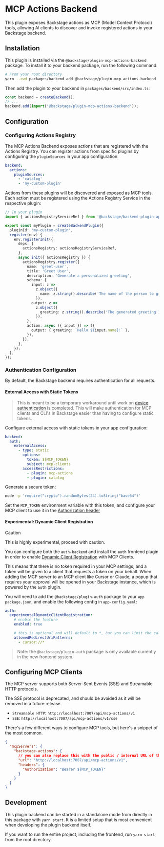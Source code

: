 # MCP Actions Backend

This plugin exposes Backstage actions as MCP (Model Context Protocol) tools, allowing AI clients to discover and invoke registered actions in your Backstage backend.

## Installation

This plugin is installed via the `@backstage/plugin-mcp-actions-backend` package. To install it to your backend package, run the following command:

```bash
# From your root directory
yarn --cwd packages/backend add @backstage/plugin-mcp-actions-backend
```

Then add the plugin to your backend in `packages/backend/src/index.ts`:

```ts
const backend = createBackend();
// ...
backend.add(import('@backstage/plugin-mcp-actions-backend'));
```

## Configuration

### Configuring Actions Registry

The MCP Actions Backend exposes actions that are registered with the Actions Registry. You can register actions from specific plugins by configuring the `pluginSources` in your app configuration:

```yaml
backend:
  actions:
    pluginSources:
      - 'catalog'
      - 'my-custom-plugin'
```

Actions from these plugins will be discovered and exposed as MCP tools. Each action must be registered using the Actions Registry Service in the respective plugin:

```ts
// In your plugin
import { actionsRegistryServiceRef } from '@backstage/backend-plugin-api/alpha';

export const myPlugin = createBackendPlugin({
  pluginId: 'my-custom-plugin',
  register(env) {
    env.registerInit({
      deps: {
        actionsRegistry: actionsRegistryServiceRef,
      },
      async init({ actionsRegistry }) {
        actionsRegistry.register({
          name: 'greet-user',
          title: 'Greet User',
          description: 'Generate a personalized greeting',
          schema: {
            input: z =>
              z.object({
                name: z.string().describe('The name of the person to greet'),
              }),
            output: z =>
              z.object({
                greeting: z.string().describe('The generated greeting'),
              }),
          },
          action: async ({ input }) => ({
            output: { greeting: `Hello ${input.name}!` },
          }),
        });
      },
    });
  },
});
```

### Authentication Configuration

By default, the Backstage backend requires authentication for all requests.

#### External Access with Static Tokens

> This is meant to be a temporary workaround until work on [device authentication](https://github.com/backstage/backstage/pull/27680) is completed.
> This will make authentication for MCP clients and CLI's in Backstage easier than having to configure static tokens.

Configure external access with static tokens in your app configuration:

```yaml
backend:
  auth:
    externalAccess:
      - type: static
        options:
          token: ${MCP_TOKEN}
          subject: mcp-clients
        accessRestrictions:
          - plugin: mcp-actions
          - plugin: catalog
```

Generate a secure token:

```bash
node -p 'require("crypto").randomBytes(24).toString("base64")'
```

Set the `MCP_TOKEN` environment variable with this token, and configure your MCP client to use it in the [Authorization header](#configuring-mcp-clients)

#### Experimental: Dynamic Client Registration

> [!CAUTION]
> This is highly experimental, proceed with caution.

You can configure both the `auth-backend` and install the `auth` frontend plugin in order to enable [Dynamic Client Registration](https://modelcontextprotocol.io/specification/2025-03-26/basic/authorization#dynamic-client-registration) with MCP Clients.

This means that there is no token required in your MCP settings, and a token will be given to a client that requests a token on your behalf. When adding the MCP server to an MCP client like Cursor or Claude, a popup that requires your approval will be opened in your Backstage instance, which is powered by the `auth` plugin.

You will need to add the `@backstage/plugin-auth` package to your `app` `package.json`, and enable the following config in `app-config.yaml`:

```yaml
auth:
  experimentalDynamicClientRegistration:
    # enable the feature
    enabled: true

    # this is optional and will default to *, but you can limit the callback URLs which are valid for added security
    allowedRedirectUriPatterns:
      - cursor://*
```

> Note: the `@backstage/plugin-auth` package is only available currently in the new frontend system.

## Configuring MCP Clients

The MCP server supports both Server-Sent Events (SSE) and Streamable HTTP protocols.

The SSE protocol is deprecated, and should be avoided as it will be removed in a future release.

- `Streamable HTTP`: `http://localhost:7007/api/mcp-actions/v1`
- `SSE`: `http://localhost:7007/api/mcp-actions/v1/sse`

There's a few different ways to configure MCP tools, but here's a snippet of the most common.

```json
{
  "mcpServers": {
    "backstage-actions": {
      // you can also replace this with the public / internal URL of the deployed backend.
      "url": "http://localhost:7007/api/mcp-actions/v1",
      "headers": {
        "Authorization": "Bearer ${MCP_TOKEN}"
      }
    }
  }
}
```

## Development

This plugin backend can be started in a standalone mode from directly in this package with `yarn start`. It is a limited setup that is most convenient when developing the plugin backend itself.

If you want to run the entire project, including the frontend, run `yarn start` from the root directory.
